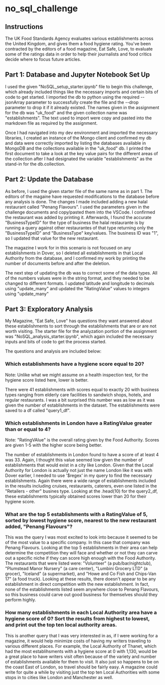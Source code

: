 # no_sql_challenge

## Instructions
The UK Food Standards Agency evaluates various establishments across the United Kingdom, and gives them a food hygiene rating. You've been contracted by the editors of a food magazine, Eat Safe, Love, to evaluate some of the ratings data in order to help their journalists and food critics decide where to focus future articles.

## Part 1: Database and Jupyter Notebook Set Up
I used the given "NoSQL_setup_starter.ipynb" file to begin this challenge, which already included things like the necessary imports and certain bits of code to get started. I imported the db to python using the required --jsonArray parameter to successfully create the file and the --drop parameter to drop it if it already existed. The names given in the assignment for the db was "uk_food" and the given collection name was "establishments". The text used to import were copy and pasted into the markdown file as required by the assignment.

Once I had navigated into my dev environment and imported the necessary libraries, I created an instance of the Mongo client and confirmed my db and data were correctly imported by listing the databases available in MongoDB and the collections available in the "uk_food" db. I printed the first document to take a look at the key value pairs for the different areas of the collection after I had designated the variable "establishments" as the stand-in for the db.collection.


## Part 2: Update the Database
As before, I used the given starter file of the same name as in part 1. The editors of the magaine have requested modifications to the database before any analysis is done. The changes I made included adding a new halal restaurant called "Penang Flavours". I used the parameters given in the challenge documents and copy/pasted them into the VSCode. I confirmed the restaurant was added by printing it. Afterwards, I found the accurate "BusinessTypeID" for the type of business the halal restaurante is by running a query against other restaurantes of that type returning only the "BusinessTypeID" and "BusinessType" key/values. The business ID was "1", so I updated that value for the new restaurant.

The magazine I work for in this scenario is not focused on any establishments in Dover, so I deleted all establishments in that Local Authority from the database, and I confirmed my work by printing the number of documents before and after the deletion.

The next step of updating the db was to correct some of the data types. All of the numbers values were in the string format, and they needed to be changed to different formats. I updated latitude and longitude to decimals using "update_many" and updated the "RatingValue" values to integers using "update_many"

## Part 3: Exploratory Analysis
My Magazine, "Eat Safe, Love" has questions they want answered about these establishments to sort through the establishments that are or are not worth visiting. The starter file for the analyzation portion of the assignment was "NoSQL_analysis_starter.ipynb", which again included the necessary inputs and bits of code to get the process started.

The questions and analysis are included below:
### Which establishments have a hygiene score equal to 20?
Note: Unlike what we might assume on a health inspection test, for the hygiene score listed here, lower is better.

There were 41 establishments with scores equal to exactly 20 with business types ranging from elderly care facilities to sandwich shops, hotels, and regular restaurants. I was a bit surprised this number was as low as it was given the number of establishments in the dataset. The establishments were saved to a df called "query1_df".

### Which establishments in London have a RatingValue greater than or equal to 4?
Note: "RatingVAlue" is the overall rating given by the Food Authority. Scores are given 1-5 with the higher score being better.

The number of establishments in London found to have a score of at least 4 was 33. Again, I thought this value seemed low given the number of establishments that would exist in a city like London. Given that the Local Authority for London is actually not just the name London like it was with Dover earlier, I needed to use '$regex' in my query to find the necessary establishments. Again there were a wide range of establishments included in the results including cruises, restaurants, caterers, even one listed in the "Retailers - other" busines type. Looking at the .head(10) for the query2_df, these establishments typically obtained scores lower than 20 for their hygiene score. 

### What are the top 5 establishments with a RatingValue of 5, sorted by lowest hygiene score, nearest to the new restaurant added, "Penang Flavours"?

This was the query I was most excited to look into because it seemed to be of the most value to a specific company. In this case that company was Penang Flavours. Looking at the top 5 establishments in their area can help determine the competition they will face and whether or not they can carve out a specific niche if they can score high enough with the Food Authority. The restaurants that were listed were: "Volunteer" (a pub/bar/nightclub), "Plumstead Manor Nursery" (a care center), "Lumbini Grocery LTD" (a grocer), "Iceland" (a supermarket), and "Howe and Co Fish and Chips-Van 17" (a food truck). Looking at these results, there doesn't appear to be any establishment in direct competition with the new establishment. In fact, none of the establishments listed seem anywhere close to Penang Flavours, so this business could carve out good business for themselves should they perform highly.

### How many establishments in each Local Authority area have a hygiene score of 0? Sort the results from highest to lowest, and print out the top ten local authority areas.

This is another query that I was very interested in as, if I were working for a magazine, it would help minimize costs of having my writers traveling to various different places. For example, the Local Authority of Thanet, which had the most establihsments with a hygiene score at 0 with 1,130, would be a great place to have writers visit often because of the variety and number of establishments available for them to visit. It also just so happens to be on the coast East of London, so travel should be fairly easy. A magazine could write for quite a while by visiting just the top ten Local Authorities with some stops in to cities like London and Manchester as well.
